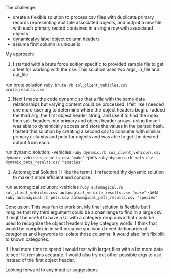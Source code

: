 The challenge:

- create a flexible solution to process csv files with duplicate primary records representing multiple associated objects, and output a new file with each primary record contained in a single row with associated objects
- dynamicalyy label object column headers
- assume first column is unique id

My approach:

1) I started with a brute force soltion specific to provided sample file to get a feel for working with the csv. This solution uses two args, in_file and out_file

run brute solution          ```
                                ruby brute.rb sol_client_vehicles.csv brute_results.csv
                            ```

2) Next I made the code dynamic so that a file with the same data relationships but varying content could be processed. I felt like I needed one more user arg to determine where the object headers begin. I added the third arg, the first object header string, and use it to find the index, then split headers into primary and object header arrays. using those I was able to dynamically access and store the values in the parsed hash. I tested this solution by creating a second csv to consume with similiar primary columns and pets for objects and was able to get the desired output from each.

run dynamic solution:
                -vehicles    ```
                                ruby dynamic.rb sol_client_vehicles.csv dynamic_vehicles_results.csv "make"
                            ```
                -pets        ```
                                ruby dynamic.rb pets.csv dynamic_pets_results.csv "species"
                            ```

1) Automagical Solution ( I like the term ): I refactored thy dynamic solution to make it more efficient and concise.


run automagical solution:
                -vehicles    ```
                            ruby automagical.rb sol_client_vehicles.csv automagical_vehicle_results.csv "make"
                            ```
                -pets        ```
                            ruby automagical.rb pets.csv automagical_pets_results.csv "species"
                            ```


Conclusion: This was fun to work on, My final solution is flexible but I imagine that my third argument could be a chanllenge to find in a large csv. It might be useful to have a UI with a categery drop down that could be used to recognize the object headers by key category words. I think that would be complex in intself because you would need dictionaries of categories and keywords to isolate those columns. It would also limit flixibilit to known categories.

If I had more time to spend I would test with larger files with a lot more data to see if it remains accurate. I would also try out other possible args to use instead of the first object header.

Looking forward to any input or suggestions
